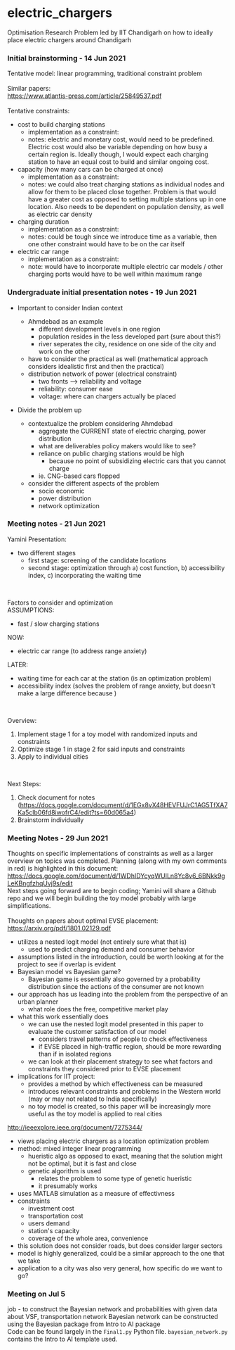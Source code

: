 # electric_chargers
Optimisation Research Problem led by IIT Chandigarh on how to ideally place electric chargers around Chandigarh </br>

### Initial brainstorming - 14 Jun 2021 ###
Tentative model: linear programming, traditional constraint problem </br>
</br>
Similar papers: </br>
https://www.atlantis-press.com/article/25849537.pdf </br>
</br>
Tentative constraints: </br>
* cost to build charging stations
    * implementation as a constraint: 
    * notes: electric and monetary cost, would need to be predefined. Electric cost would also be variable depending on how busy a certain region is. Ideally though, I would expect each charging station to have an equal cost to build and similar ongoing cost. 
* capacity (how many cars can be charged at once)
    * implementation as a constraint:
    * notes: we could also treat charging stations as individual nodes and allow for them to be placed close together. Problem is that would have a greater cost as opposed to setting multiple stations up in one location. Also needs to be dependent on population density, as well as electric car density
* charging duration
    * implementation as a constraint:
    * notes: could be tough since we introduce time as a variable, then one other constraint would have to be on the car itself
* electric car range
    * implementation as a constraint:
    * note: would have to incorporate multiple electric car models / other charging ports would have to be well within maximum range

### Undergraduate initial presentation notes - 19 Jun 2021 ###
* Important to consider Indian context
    * Ahmdebad as an example 
        * different development levels in one region
        * population resides in the less developed part (sure about this?)
        * river seperates the city, residence on one side of the city and work on the other
    * have to consider the practical as well (mathematical approach considers idealistic first and then the practical)
    * distribution network of power (electrical constraint)
        * two fronts --> reliability and voltage
        * reliability: consumer ease
        * voltage: where can chargers actually be placed

* Divide the problem up
    * contextualize the problem considering Ahmdebad
        * aggregate the CURRENT state of electric charging, power distribution
        * what are deliverables policy makers would like to see?
        * reliance on public charging stations would be high
            * because no point of subsidizing electric cars that you cannot charge
        * ie. CNG-based cars flopped
    * consider the different aspects of the problem
        * socio economic 
        * power distribution
        * network optimization

### Meeting notes - 21 Jun 2021 ###
Yamini Presentation: 
* two different stages 
    * first stage: screening of the candidate locations
    * second stage: optimization through a) cost function, b) accessibility index, c) incorporating the waiting time
</br>

Factors to consider and optimization </br>
ASSUMPTIONS: 
* fast / slow charging stations

NOW:
* electric car range (to address range anxiety)

LATER:
* waiting time for each car at the station (is an optimization problem)
* accessibility index (solves the problem of range anxiety, but doesn't make a large difference because )
</br>

Overview: 
1. Implement stage 1 for a toy model with randomized inputs and constraints
2. Optimize stage 1 in stage 2 for said inputs and constraints
3. Apply to individual cities
</br>

Next Steps:
1. Check document for notes (https://docs.google.com/document/d/1EGx8vX48HEVFUJrC1AG5TfXA7Ka5clb06fd8iwofrC4/edit?ts=60d065a4)
2. Brainstorm individually

### Meeting Notes - 29 Jun 2021 ###
Thoughts on specific implementations of constraints as well as a larger overview on topics was completed. Planning (along with my own comments in red) is highlighted in this document: https://docs.google.com/document/d/1WDhIDYcyqWUILn8Yc8v6_6BNkk9gLeKBngfzhqUvj9s/edit </br>
Next steps going forward are to begin coding; Yamini will share a Github repo and we will begin building the toy model probably with large simplifications. </br>
</br>
Thoughts on papers about optimal EVSE placement: </br>
https://arxiv.org/pdf/1801.02129.pdf
* utilizes a nested logit model (not entirely sure what that is)
    * used to predict charging demand and consumer behavior
* assumptions listed in the introduction, could be worth looking at for the project to see if overlap is evident
* Bayesian model vs Bayesian game?
    * Bayesian game is essentially also governed by a probability distribution since the actions of the consumer are not known
* our approach has us leading into the problem from the perspective of an urban planner
    * what role does the free, competitive market play
* what this work essentially does
    * we can use the nested logit model presented in this paper to evaluate the customer satisfaction of our model
        * considers travel patterns of people to check effectiveness
        * if EVSE placed in high-traffic region, should be more rewarding than if in isolated regions
    * we can look at their placement strategy to see what factors and constraints they considered prior to EVSE placement
* implications for IIT project:
    * provides a method by which effectiveness can be measured
    * introduces relevant constraints and problems in the Western world (may or may not related to India specifically)
    * no toy model is created, so this paper will be increasingly more useful as the toy model is applied to real cities

http://ieeexplore.ieee.org/document/7275344/
* views placing electric chargers as a location optimization problem
* method: mixed integer linear programming
    * hueristic algo as opposed to exact, meaning that the solution might not be optimal, but it is fast and close
    * genetic algorithm is used
        * relates the problem to some type of genetic hueristic
        * it presumably works
* uses MATLAB simulation as a measure of effectivness
* constraints
    * investment cost
    * transportation cost
    * users demand
    * station's capacity
    * coverage of the whole area, convenience
* this solution does not consider roads, but does consider larger sectors
* model is highly generalized, could be a similar approach to the one that we take
* application to a city was also very general, how specific do we want to go?

### Meeting on Jul 5 ###
job - to construct the Bayesian network and probabilities with given data about VSF, transportation network
Bayesian network can be constructed using the Bayesian package from Intro to AI package </br>
Code can be found largely in the `Final1.py` Python file. `bayesian_network.py` contains the Intro to AI template used. </br>
</br>
